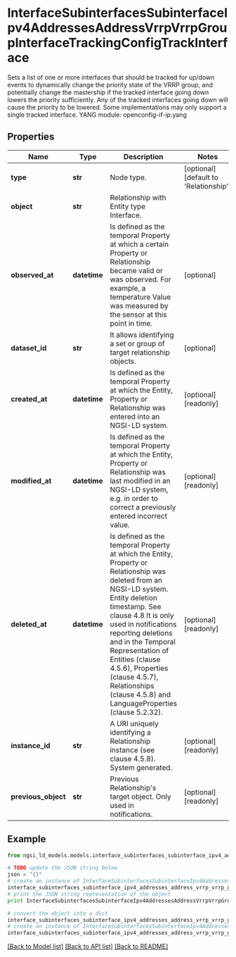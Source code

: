 # InterfaceSubinterfacesSubinterfaceIpv4AddressesAddressVrrpVrrpGroupInterfaceTrackingConfigTrackInterface

Sets a list of one or more interfaces that should be tracked for up/down events to dynamically change the priority state of the VRRP group, and potentially change the mastership if the tracked interface going down lowers the priority sufficiently. Any of the tracked interfaces going down will cause the priority to be lowered. Some implementations may only support a single tracked interface.  YANG module: openconfig-if-ip.yang 

## Properties

Name | Type | Description | Notes
------------ | ------------- | ------------- | -------------
**type** | **str** | Node type.  | [optional] [default to 'Relationship']
**object** | **str** | Relationship with Entity type Interface. | 
**observed_at** | **datetime** | Is defined as the temporal Property at which a certain Property or Relationship became valid or was observed. For example, a temperature Value was measured by the sensor at this point in time.  | [optional] 
**dataset_id** | **str** | It allows identifying a set or group of target relationship objects.  | [optional] 
**created_at** | **datetime** | Is defined as the temporal Property at which the Entity, Property or Relationship was entered into an NGSI-LD system.  | [optional] [readonly] 
**modified_at** | **datetime** | Is defined as the temporal Property at which the Entity, Property or Relationship was last modified in an NGSI-LD system, e.g. in order to correct a previously entered incorrect value.  | [optional] [readonly] 
**deleted_at** | **datetime** | Is defined as the temporal Property at which the Entity, Property or Relationship was deleted from an NGSI-LD system.  Entity deletion timestamp. See clause 4.8 It is only used in notifications reporting deletions and in the Temporal Representation of Entities (clause 4.5.6), Properties (clause 4.5.7), Relationships (clause 4.5.8) and LanguageProperties (clause 5.2.32).  | [optional] [readonly] 
**instance_id** | **str** | A URI uniquely identifying a Relationship instance (see clause 4.5.8). System generated.  | [optional] [readonly] 
**previous_object** | **str** | Previous Relationship&#39;s target object. Only used in notifications.  | [optional] [readonly] 

## Example

```python
from ngsi_ld_models.models.interface_subinterfaces_subinterface_ipv4_addresses_address_vrrp_vrrp_group_interface_tracking_config_track_interface import InterfaceSubinterfacesSubinterfaceIpv4AddressesAddressVrrpVrrpGroupInterfaceTrackingConfigTrackInterface

# TODO update the JSON string below
json = "{}"
# create an instance of InterfaceSubinterfacesSubinterfaceIpv4AddressesAddressVrrpVrrpGroupInterfaceTrackingConfigTrackInterface from a JSON string
interface_subinterfaces_subinterface_ipv4_addresses_address_vrrp_vrrp_group_interface_tracking_config_track_interface_instance = InterfaceSubinterfacesSubinterfaceIpv4AddressesAddressVrrpVrrpGroupInterfaceTrackingConfigTrackInterface.from_json(json)
# print the JSON string representation of the object
print InterfaceSubinterfacesSubinterfaceIpv4AddressesAddressVrrpVrrpGroupInterfaceTrackingConfigTrackInterface.to_json()

# convert the object into a dict
interface_subinterfaces_subinterface_ipv4_addresses_address_vrrp_vrrp_group_interface_tracking_config_track_interface_dict = interface_subinterfaces_subinterface_ipv4_addresses_address_vrrp_vrrp_group_interface_tracking_config_track_interface_instance.to_dict()
# create an instance of InterfaceSubinterfacesSubinterfaceIpv4AddressesAddressVrrpVrrpGroupInterfaceTrackingConfigTrackInterface from a dict
interface_subinterfaces_subinterface_ipv4_addresses_address_vrrp_vrrp_group_interface_tracking_config_track_interface_form_dict = interface_subinterfaces_subinterface_ipv4_addresses_address_vrrp_vrrp_group_interface_tracking_config_track_interface.from_dict(interface_subinterfaces_subinterface_ipv4_addresses_address_vrrp_vrrp_group_interface_tracking_config_track_interface_dict)
```
[[Back to Model list]](../README.md#documentation-for-models) [[Back to API list]](../README.md#documentation-for-api-endpoints) [[Back to README]](../README.md)


